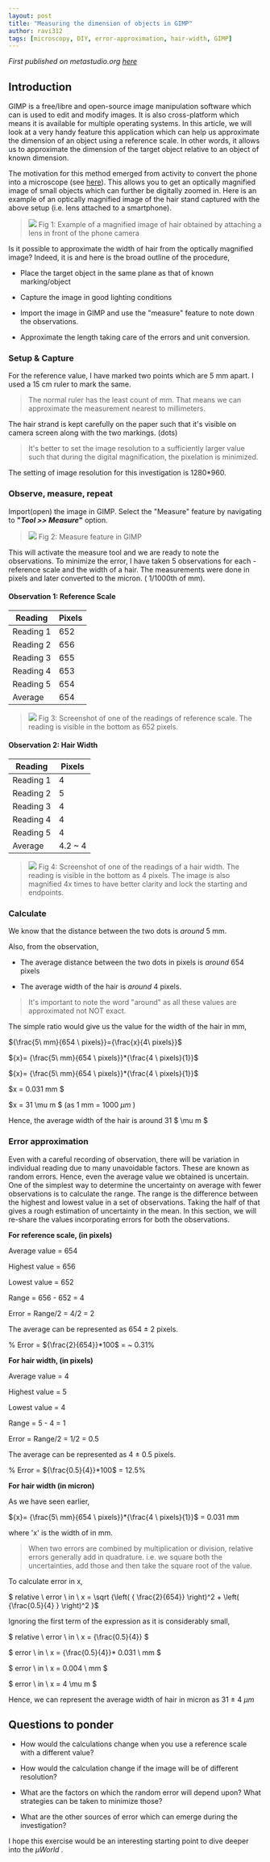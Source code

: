 ```yaml
---
layout: post
title: "Measuring the dimension of objects in GIMP"
author: ravi312
tags: [microscopy, DIY, error-approximation, hair-width, GIMP]
---
```


<script>
MathJax = {
  tex: {
    inlineMath: [['$', '$'], ['\\(', '\\)']]
  },
  svg: {
    fontCache: 'global'
  }
};
</script>
<script type="text/javascript" id="MathJax-script" async
  src="https://cdn.jsdelivr.net/npm/mathjax@3/es5/tex-svg.js">
</script>


_First published on metastudio.org [here](https://metastudio.org/t/measuring-the-dimension-of-objects-in-gimp/5318)_

## Introduction

GIMP is a free/libre and open-source image manipulation software which can is used to edit and modify images. It is also cross-platform which means it is available for multiple operating systems. In this article, we will look at a very handy feature this application which can help us approximate the dimension of an object using a reference scale. In other words, it allows us to approximate the dimension of the target object relative to an object of known dimension.

The motivation for this method emerged from activity to convert the phone into a microscope (see [here](https://metastudio.org/t/lights-camera-action-how-to-convert-your-smartphone-into-microscope-for-less-than-a-1/5216)). This allows you to get an optically magnified image of small objects which can further be digitally zoomed in. Here is an example of an optically magnified image of the hair stand captured with the above setup (i.e. lens attached to a smartphone).

>![](https://upload.wikimedia.org/wikipedia/commons/a/a9/Hair_strand_magnified_-1.jpg)
>Fig 1: Example of a magnified image of hair obtained by attaching a lens in front of the phone camera

Is it possible to approximate the width of hair from the optically magnified image? Indeed, it is and here is the broad outline of the procedure,

- Place the target object in the same plane as that of known marking/object

- Capture the image in good lighting conditions

- Import the image in GIMP and use the "measure" feature to note down the observations.

- Approximate the length taking care of the errors and unit conversion.

### Setup & Capture

For the reference value, I have marked two points which are 5 mm apart. I used a 15 cm ruler to mark the same.

> The normal ruler has the least count of mm. That means we can approximate the measurement nearest to millimeters.

The hair strand is kept carefully on the paper such that it's visible on camera screen along with the two markings. (dots)

> It's better to set the image resolution to a sufficiently larger value such that during the digital magnification, the pixelation is minimized.

The setting of image resolution for this investigation is 1280*960.

### Observe, measure, repeat

Import(open) the image in GIMP. Select the "Measure" feature by navigating to **"_Tool >> Measure_"** option.

>![](https://upload.wikimedia.org/wikipedia/commons/2/24/Gimp-measure.png)
>Fig 2: Measure feature in GIMP

This will activate the measure tool and we are ready to note the observations. To minimize the error, I have taken 5 observations for each - reference scale and the width of a hair. The measurements were done in pixels and later converted to the micron. ( 1/1000th of mm).

#### Observation 1: Reference Scale

|Reading|Pixels|
|---|---|
|Reading 1|652|
|Reading 2|656|
|Reading 3|655|
|Reading 4|653|
|Reading 5|654|
|Average|654|

>![](https://upload.wikimedia.org/wikipedia/commons/e/ec/Hair_strand_magnified_-3.png)
>Fig 3: Screenshot of one of the readings of reference scale. The reading is visible in the bottom as 652 pixels.

#### Observation 2: Hair Width

|Reading|Pixels|
|---|---|
|Reading 1|4|
|Reading 2|5|
|Reading 3|4|
|Reading 4|4|
|Reading 5|4|
|Average|4.2 ~ 4|

>![](https://upload.wikimedia.org/wikipedia/commons/9/99/Hair_strand_magnified_-2.png)
>Fig 4: Screenshot of one of the readings of a hair width. The reading is visible in the bottom as 4 pixels. The image is also magnified 4x times to have better clarity and lock the starting and endpoints.

### Calculate

We know that the distance between the two dots is _around_ 5 mm.

Also, from the observation,

- The average distance between the two dots in pixels is _around_ 654 pixels

- The average width of the hair is _around_ 4 pixels.

> It's important to note the word "around" as all these values are approximated not NOT exact.

The simple ratio would give us the value for the width of the hair in mm,

${\frac{5\ mm}{654 \ pixels}}={\frac{x}{4\ pixels}}$

${x}= {\frac{5\ mm}{654 \ pixels}}*{\frac{4 \ pixels}{1}}$

${x}= {\frac{5\ mm}{654 \ pixels}}*{\frac{4 \ pixels}{1}}$

$x = 0.031 mm $

$x = 31 \mu m $ (as 1 mm = 1000 $\mu m$ )

Hence, the average width of the hair is around 31 $ \mu m $

### Error approximation

Even with a careful recording of observation, there will be variation in individual reading due to many unavoidable factors. These are known as random errors. Hence, even the average value we obtained is uncertain. One of the simplest way to determine the uncertainty on average with fewer observations is to calculate the range. The range is the difference between the highest and lowest value in a set of observations. Taking the half of that gives a rough estimation of uncertainty in the mean. In this section, we will re-share the values incorporating errors for both the observations.

**For reference scale, (in pixels)**

Average value = 654

Highest value = 656

Lowest value = 652

Range = 656 - 652 = 4

Error = Range/2 = 4/2 = 2

The average can be represented as 654 $\pm$ 2 pixels.

% Error = ${\frac{2}{654}}*100$ = ~ 0.31%

**For hair width, (in pixels)**

Average value = 4

Highest value = 5

Lowest value = 4

Range = 5 - 4 = 1

Error = Range/2 = 1/2 = 0.5

The average can be represented as 4 $\pm$ 0.5 pixels.

% Error = ${\frac{0.5}{4}}*100$ = 12.5%

**For hair width (in micron)**

As we have seen earlier,

${x}= {\frac{5\ mm}{654 \ pixels}}*{\frac{4 \ pixels}{1}}$ = 0.031 mm

where 'x' is the width of in mm.

> When two errors are combined by multiplication or division, relative errors generally add in quadrature. i.e. we square both the uncertainties, add those and then take the square root of the value.

To calculate error in x,

$ relative \ error \ in \ x = \sqrt {\left( { \frac{2}{654}} \right)^2 + \left( {\frac{0.5}{4} } \right)^2 }$

Ignoring the first term of the expression as it is considerably small,

$ relative \ error \ in \ x = {\frac{0.5}{4}} $

$ error \ in \ x = {\frac{0.5}{4}}* 0.031 \ mm $

$ error \ in \ x = 0.004 \ mm $

$ error \ in \ x  = 4  \mu m $

Hence, we can represent the average width of hair in micron as 31 $\pm \ 4\ \mu m$

## Questions to ponder

- How would the calculations change when you use a reference scale with a different value?

- How would the calculation change if the image will be of different resolution?

- What are the factors on which the random error will depend upon? What strategies can be taken to minimize those?

- What are the other sources of error which can emerge during the investigation?

I hope this exercise would be an interesting starting point to dive deeper into the $\mu World$ .